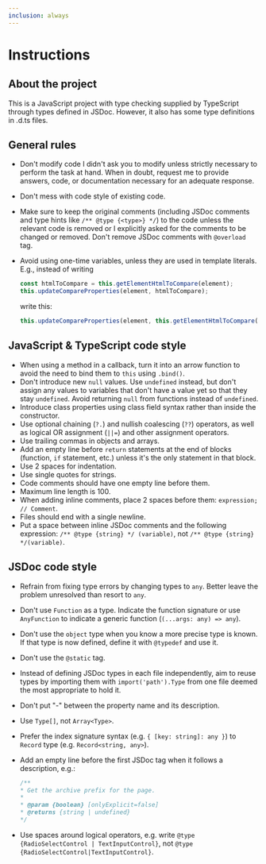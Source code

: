 ```yaml
---
inclusion: always
---
```

# Instructions

## About the project

This is a JavaScript project with type checking supplied by TypeScript through types defined in JSDoc. However, it also has some type definitions in .d.ts files.

## General rules

* Don't modify code I didn't ask you to modify unless strictly necessary to perform the task at hand. When in doubt, request me to provide answers, code, or documentation necessary for an adequate response.
* Don't mess with code style of existing code.
* Make sure to keep the original comments (including JSDoc comments and type hints like `/** @type {<type>} */`) to the code unless the relevant code is removed or I explicitly asked for the comments to be changed or removed. Don't remove JSDoc comments with `@overload` tag.
* Avoid using one-time variables, unless they are used in template literals. E.g., instead of writing

  ```js
  const htmlToCompare = this.getElementHtmlToCompare(element);
  this.updateCompareProperties(element, htmlToCompare);
  ```

  write this:

  ```js
  this.updateCompareProperties(element, this.getElementHtmlToCompare(element));
  ```

## JavaScript & TypeScript code style

* When using a method in a callback, turn it into an arrow function to avoid the need to bind them to `this` using `.bind()`.
* Don't introduce new `null` values. Use `undefined` instead, but don't assign any values to variables that don't have a value yet so that they stay `undefined`. Avoid returning `null` from functions instead of `undefined`.
* Introduce class properties using class field syntax rather than inside the constructor.
* Use optional chaining (`?.`) and nullish coalescing (`??`) operators, as well as logical OR assignment (`||=`) and other assignment operators.
* Use trailing commas in objects and arrays.
* Add an empty line before `return` statements at the end of blocks (function, `if` statement, etc.) unless it's the only statement in that block.
* Use 2 spaces for indentation.
* Use single quotes for strings.
* Code comments should have one empty line before them.
* Maximum line length is 100.
* When adding inline comments, place 2 spaces before them: `expression;  // Comment`.
* Files should end with a single newline.
* Put a space between inline JSDoc comments and the following expression: `/** @type {string} */ (variable)`, not `/** @type {string} */(variable)`.

## JSDoc code style

* Refrain from fixing type errors by changing types to `any`. Better leave the problem unresolved than resort to `any`.
* Don't use `Function` as a type. Indicate the function signature or use `AnyFunction` to indicate a generic function (`(...args: any) => any`).
* Don't use the `object` type when you know a more precise type is known. If that type is now defined, define it with `@typedef` and use it.
* Don't use the `@static` tag.
* Instead of defining JSDoc types in each file independently, aim to reuse types by importing them with `import('path').Type` from one file deemed the most appropriate to hold it.
* Don't put "-" between the property name and its description.
* Use `Type[]`, not `Array<Type>`.
* Prefer the index signature syntax (e.g. `{ [key: string]: any }`) to `Record` type (e.g. `Record<string, any>`).
* Add an empty line before the first JSDoc tag when it follows a description, e.g.:

  ```js
  /**
  * Get the archive prefix for the page.
  *
  * @param {boolean} [onlyExplicit=false]
  * @returns {string | undefined}
  */
  ```

* Use spaces around logical operators, e.g. write `@type {RadioSelectControl | TextInputControl}`, not `@type {RadioSelectControl|TextInputControl}`.
